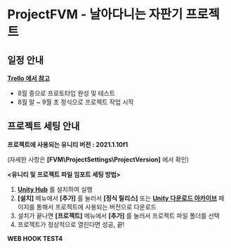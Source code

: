 # ProjectFVM - 날아다니는 자판기 프로젝트
## 일정 안내


**[Trello 에서 참고](https://trello.com/b/zHbHfNaw/projectfvm "Project FVM Trello")**

- 8월 중으로 프로토타입 완성 및 테스트
- 8월 말 ~ 9월 초 정식으로 프로젝트 작업 시작

## 프로젝트 세팅 안내
**프로젝트에 사용되는 유니티 버전 : 2021.1.10f1**

(자세한 사항은 **[FVM\ProjectSettings\ProjectVersion]** 에서 확인)



**<유니티 및 프로젝트 파일 임포트 세팅 방법>**
1. **[Unity Hub](https://unity3d.com/kr/get-unity/download "Unity Download")** 를 설치하여 실행
2. **[설치]** 메뉴에서 **[추가]** 를 눌러서 **[정식 릴리스]** 또는 **[Unity 다운로드 아카이브](https://unity3d.com/get-unity/download/archive "Unity Download Archive")** 페이지를 통해서 프로젝트에 사용되는 버전으로 다운로드
3. 설치가 끝나면 **[프로젝트]** 메뉴에서 **[추가]** 를 눌러서 프로젝트 파일 폴더를 선택
4. 프로젝트가 정상적으로 열린다면 성공, 끝!

**WEB HOOK TEST4**

